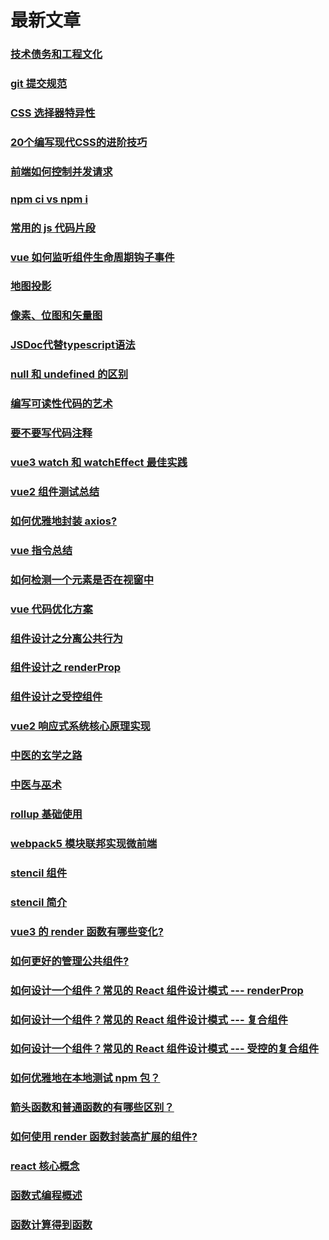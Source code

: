 # 最新文章

### [技术债务和工程文化](../others/functional-programming/技术债务和工程文化.md)

### [git 提交规范](../others/dev-tool/git提交规范.md)

### [CSS 选择器特异性](../web/css/selector-specificity.md)

### [20个编写现代CSS的进阶技巧](../web/css/20个编写现代CSS的进阶技巧.md)

### [前端如何控制并发请求](../web/js/前端如何控制并发请求.md)

### [npm ci vs npm i](../node/ci-vs-i.md)

### [常用的 js 代码片段](../web/js/useful-js-snippet.md)

### [vue 如何监听组件生命周期钩子事件](../vue3/如何监听组件生命周期钩子事件.md)

### [地图投影](../web-gis/地图投影.md)

### [像素、位图和矢量图](../web/js/bit-map-and-vertor-map.md)

### [JSDoc代替typescript语法](../others/ts/JSDoc代替typescript语法.md)

### [null 和 undefined 的区别](../web/js/null%E5%92%8Cundefined%E7%9A%84%E5%8C%BA%E5%88%AB.md)

### [编写可读性代码的艺术](../web/js/the-art-of-readable-code.md)

### [要不要写代码注释](../web/js/要不要写代码注释.md)

<!-- ### [Jest学习](../web/js/Jest-learn.md) -->

### [vue3 watch 和 watchEffect 最佳实践](../vue3/vue3-watch-best-practice.md)

### [vue2 组件测试总结](../vue2/test-vue-summary.md)

### [如何优雅地封装 axios?](../web/js/封装axios.md)

### [vue 指令总结](../vue3/指令.md)

### [如何检测一个元素是否在视窗中](../vue3/如何检测一个元素是否在视窗中.md)

### [vue 代码优化方案](../vue3/vue代码优化方案.md)

### [组件设计之分离公共行为](../vue3/组件设计之分离公共行为.md)

### [组件设计之 renderProp](../vue3/组件设计之render-prop.md)

### [组件设计之受控组件](../vue3/组件设计之受控组件.md)

### [vue2 响应式系统核心原理实现](../vue2/vue2响应式系统核心原理实现.md)

### [中医的玄学之路](../science/中医的玄学之路.md)

### [中医与巫术](../science/中医与巫术.md)

### [rollup 基础使用](../webpack/rollup基础使用.md)

### [webpack5 模块联邦实现微前端](../webpack/模块联邦实现微前端.md)

### [stencil 组件](../web/js/stencil组件.md)

### [stencil 简介](../web/js/stencil简介.md)

### [vue3 的 render 函数有哪些变化?](../vue3/render函数.md)

### [如何更好的管理公共组件?](../vue2/如何更好的管理公共组件.md)

### [如何设计一个组件？常见的 React 组件设计模式 --- renderProp](../react/render-props.md)

### [如何设计一个组件？常见的 React 组件设计模式 --- 复合组件](../react/compound-component.md)

### [如何设计一个组件？常见的 React 组件设计模式 --- 受控的复合组件](../react/control-props.md)

### [如何优雅地在本地测试 npm 包？](../node/如何在本地测试npm包.md)

### [箭头函数和普通函数的有哪些区别？](../web/js/箭头函数和普通函数的区别.md)

### [如何使用 render 函数封装高扩展的组件?](../vue2/如何使用render函数封装高扩展的组件.md)

### [react 核心概念](../react/react-basic.md)

### [函数式编程概述](../others/functional-programming/函数式编程概述.md)

### [函数计算得到函数](../others/functional-programming/函数计算得到函数.md)
